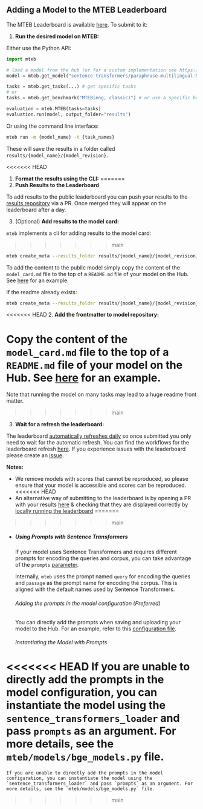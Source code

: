## Adding a Model to the MTEB Leaderboard

The MTEB Leaderboard is available [here](https://huggingface.co/spaces/mteb/leaderboard). To submit to it:

1. **Run the desired model on MTEB:**

Either use the Python API:

```python
import mteb

# load a model from the hub (or for a custom implementation see https://github.com/embeddings-benchmark/mteb/blob/main/docs/reproducible_workflow.md)
model = mteb.get_model("sentence-transformers/paraphrase-multilingual-MiniLM-L12-v2")

tasks = mteb.get_tasks(...) # get specific tasks
# or 
tasks = mteb.get_benchmark("MTEB(eng, classic)") # or use a specific benchmark

evaluation = mteb.MTEB(tasks=tasks)
evaluation.run(model, output_folder="results")
```

Or using the command line interface:

```bash
mteb run -m {model_name} -t {task_names}
```

These will save the results in a folder called `results/{model_name}/{model_revision}`.

<<<<<<< HEAD
1. **Format the results using the CLI:**
=======
2. **Push Results to the Leaderboard**

To add results to the public leaderboard you can push your results to the [results repository](https://github.com/embeddings-benchmark/results) via a PR. Once merged they will appear on the leaderboard after a day.


3. (Optional) **Add results to the model card:**

`mteb` implements a cli for adding results to the model card:
>>>>>>> main

```bash
mteb create_meta --results_folder results/{model_name}/{model_revision} --output_path model_card.md
```

To add the content to the public model simply copy the content of the `model_card.md` file to the top of a `README.md` file of your model on the Hub. See [here](https://huggingface.co/Muennighoff/SGPT-5.8B-weightedmean-msmarco-specb-bitfit/blob/main/README.md) for an example.

If the readme already exists:

```bash
mteb create_meta --results_folder results/{model_name}/{model_revision} --output_path model_card.md --from_existing your_existing_readme.md 
```

<<<<<<< HEAD
2. **Add the frontmatter to model repository:**

Copy the content of the `model_card.md` file to the top of a `README.md` file of your model on the Hub. See [here](https://huggingface.co/Muennighoff/SGPT-5.8B-weightedmean-msmarco-specb-bitfit/blob/main/README.md) for an example.
=======
Note that running the model on many tasks may lead to a huge readme front matter.
>>>>>>> main

3. **Wait for a refresh the leaderboard:**

The leaderboard [automatically refreshes daily](https://github.com/embeddings-benchmark/leaderboard/commits/main/) so once submitted you only need to wait for the automatic refresh. You can find the workflows for the leaderboard refresh [here](https://github.com/embeddings-benchmark/leaderboard/tree/main/.github/workflows). If you experience issues with the leaderboard please create an [issue](https://github.com/embeddings-benchmark/mteb/issues).

**Notes:**
- We remove models with scores that cannot be reproduced, so please ensure that your model is accessible and scores can be reproduced.
<<<<<<< HEAD
- An alternative way of submitting to the leaderboard is by opening a PR with your results [here](https://github.com/embeddings-benchmark/results) & checking that they are displayed correctly by [locally running the leaderboard](https://github.com/embeddings-benchmark/leaderboard?tab=readme-ov-file#developer-setup)
=======
>>>>>>> main

- ##### Using Prompts with Sentence Transformers

    If your model uses Sentence Transformers and requires different prompts for encoding the queries and corpus, you can take advantage of the `prompts` [parameter](https://sbert.net/docs/package_reference/sentence_transformer/SentenceTransformer.html#sentence_transformers.SentenceTransformer). 
    
    Internally, `mteb` uses the prompt named `query` for encoding the queries and `passage` as the prompt name for encoding the corpus. This is aligned with the default names used by Sentence Transformers.

    ###### Adding the prompts in the model configuration (Preferred)

    You can directly add the prompts when saving and uploading your model to the Hub. For an example, refer to this [configuration file](https://huggingface.co/Snowflake/snowflake-arctic-embed-m-v1.5/blob/3b5a16eaf17e47bd997da998988dce5877a57092/config_sentence_transformers.json).

    ###### Instantiating the Model with Prompts

<<<<<<< HEAD
    If you are unable to directly add the prompts in the model configuration, you can instantiate the model using the `sentence_transformers_loader` and pass `prompts` as an argument. For more details, see the `mteb/models/bge_models.py` file.
=======
    If you are unable to directly add the prompts in the model configuration, you can instantiate the model using the `sentence_transformers_loader` and pass `prompts` as an argument. For more details, see the `mteb/models/bge_models.py` file.
>>>>>>> main

